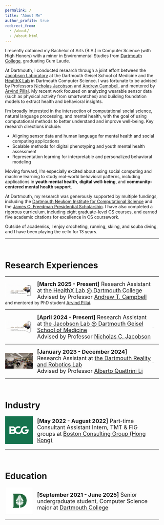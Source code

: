 ```yaml
---
permalink: /
title: "About Me"
author_profile: true
redirect_from: 
  - /about/
  - /about.html
---
```


I recently obtained my Bachelor of Arts (B.A.) in Computer Science (with High Honors) with a minor in Environmental Studies from [Dartmouth College](https://home.dartmouth.edu/), graduating Cum Laude.

At Dartmouth, I conducted research through a joint effort between the [Jacobson Laboratory](https://geiselmed.dartmouth.edu/jacobsonlab/) at the Dartmouth Geisel School of Medicine and the [HealthX Lab](https://healthx-dartmouth.org/) in Dartmouth Computer Science. I was fortunate to be advised by Professors [Nicholas Jacobson](https://www.nicholasjacobson.com/) and [Andrew Campbell](https://www.cs.dartmouth.edu/~campbell/), and mentored by [Arvind Pillai](https://arvind1609.github.io/). My recent work focused on analyzing wearable sensor data (such as physical activity from smartwatches) and building foundation models to extract health and behavioral insights. 

I’m broadly interested in the intersection of computational social science, natural language processing, and mental health, with the goal of using computational methods to better understand and improve well-being. Key research directions include:

  - Aligning sensor data and human language for mental health and social computing applications
  - Scalable methods for digital phenotyping and youth mental health assessment
  - Representation learning for interpretable and personalized behavioral modeling

Moving forward, I’m especially excited about using social computing and machine learning to study real-world behavioral patterns, including applications in **youth mental health**, **digital well-being**, and **community-centered mental health support**.

At Dartmouth, my research was generously supported by multiple fundings, including the [Dartmouth Neukom Institute for Computational Science](https://neukom.dartmouth.edu/funding/students/neukom-scholars-program) and the [James O. Freedman Presidential Scholarship](https://students.dartmouth.edu/ugar/research/programs/presidential-scholars). I have also completed a rigorous curriculum, including eight graduate-level CS courses, and earned five academic citations for excellence in CS coursework.

Outside of academics, I enjoy crocheting, running, skiing, and scuba diving, and I have been playing the cello for 13 years.

------
<br>

Research Experiences
======

------

<div class="row"> 
  <span style="width:20%; height:auto; display: inline-block; justify-content:center; vertical-align: middle;"><img src="/images/dartmouth_jacobson_lab_icon.png" alt="Dartmouth Jacobson Lab Icon" style="max-width:90%; height:auto; object-fit: contain; margin:auto;"></span>
  <span style="width:75%; height:auto; display: inline-block; vertical-align: middle;font-size:large;"><b>[March 2025 - Present]</b> Research Assistant at <a href="https://geiselmed.dartmouth.edu/jacobsonlab/">the HealthX Lab @ Dartmouth College</a>
  <br> Advised by Professor <a href="https://www.cs.dartmouth.edu/~campbell/">Andrew T. Campbell</a></span> and mentored by PhD student <a href="https://arvindpillai.io/">Arvind Pillai</a>.
</div>

------

<div class="row"> 
  <span style="width:20%; height:auto; display: inline-block; justify-content:center; vertical-align: middle;"><img src="/images/dartmouth_jacobson_lab_icon.png" alt="Dartmouth Jacobson Lab Icon" style="max-width:90%; height:auto; object-fit: contain; margin:auto;"></span>
  <span style="width:75%; height:auto; display: inline-block; vertical-align: middle;font-size:large;"><b>[April 2024 - Present]</b> Research Assistant at <a href="https://geiselmed.dartmouth.edu/jacobsonlab/">the Jacobson Lab @ Dartmouth Geisel School of Medicine</a>
  <br> Advised by Professor <a href="http://nicholasjacobson.com/">Nicholas C. Jacobson</a></span>.
</div>

------

<div class="row"> 
  <span style="width:20%; height:auto; display: inline-block; justify-content:center; vertical-align: middle;"><img src="/images/dartmouth_robotics_logo.png" alt="Dartmouth RLab Icon" style="max-width:90%; height:auto; object-fit: contain; margin:auto;"></span>
  <span style="width:75%; height:auto; display: inline-block; vertical-align: middle;font-size:large;"><b>[January 2023 - December 2024]</b> Research Assistant at <a href="https://home.dartmouth.edu/">the Dartmouth Reality and Robotics Lab</a>
  <br> Advised by Professor <a href="https://rlab.cs.dartmouth.edu/albertoq/">Alberto Quattrini Li</a></span>.
</div>

------

<br>

Industry
======

<div class="row"> 
  <span style="width:20%; height:auto; display: inline-block; justify-content:center; vertical-align: middle;"><img src="/images/BCG_logo.png" alt="BCG HK Icon" style="max-width:90%; height:auto; object-fit: contain; margin:auto;"></span>
  <span style="width:75%; height:auto; display: inline-block; vertical-align: middle;font-size:large;"><b>[May 2022 - August 2022]</b> Part-time Consultant Assistant Intern, TMT & FIG groups at <a href="https://www.bcg.com/offices/hong-kong/default">Boston Consulting Group (Hong Kong)</a></span>
</div>

------

<br>

Education
======

<div class="row"> 
  <span style="width:20%; height:auto; display: inline-block; justify-content:center; vertical-align: middle;"><img src="/images/dartmouth_logo.png" alt="Dartmouth Icon" style="max-width:90%; height:auto; object-fit: contain; margin:auto;"></span>
  <span style="width:75%; height:auto; display: inline-block; vertical-align: middle;font-size:large;"><b>[September 2021 - June 2025]</b> Senior undergraduate student, Computer Science major at <a href="https://home.dartmouth.edu/">Dartmouth College</a></span>
</div>

------
